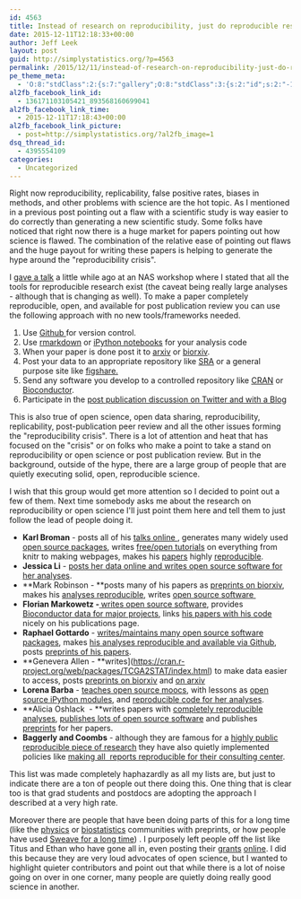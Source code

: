 ```yaml
---
id: 4563
title: Instead of research on reproducibility, just do reproducible research
date: 2015-12-11T12:18:33+00:00
author: Jeff Leek
layout: post
guid: http://simplystatistics.org/?p=4563
permalink: /2015/12/11/instead-of-research-on-reproducibility-just-do-reproducible-research/
pe_theme_meta:
  - 'O:8:"stdClass":2:{s:7:"gallery";O:8:"stdClass":3:{s:2:"id";s:2:"-1";s:5:"width";s:0:"";s:6:"height";s:0:"";}s:5:"video";O:8:"stdClass":1:{s:2:"id";s:2:"-1";}}'
al2fb_facebook_link_id:
  - 136171103105421_893568160699041
al2fb_facebook_link_time:
  - 2015-12-11T17:18:43+00:00
al2fb_facebook_link_picture:
  - post=http://simplystatistics.org/?al2fb_image=1
dsq_thread_id:
  - 4395554109
categories:
  - Uncategorized
---
```

Right now reproducibility, replicability, false positive rates, biases in methods, and other problems with science are the hot topic. As I mentioned in a previous post pointing out a flaw with a scientific study is way easier to do correctly than generating a new scientific study. Some folks have noticed that right now there is a huge market for papers pointing out how science is flawed. The combination of the relative ease of pointing out flaws and the huge payout for writing these papers is helping to generate the hype around the "reproducibility crisis".

I [gave a talk](http://www.slideshare.net/jtleek/evidence-based-data-analysis-45800617) a little while ago at an NAS workshop where I stated that all the tools for reproducible research exist (the caveat being really large analyses - although that is changing as well). To make a paper completely reproducible, open, and available for post publication review you can use the following approach with no new tools/frameworks needed.

  1. Use [Github ](https://github.com/)for version control.
  2. Use [rmarkdown](http://rmarkdown.rstudio.com/) or [iPython notebooks](http://ipython.org/notebook.html) for your analysis code
  3. When your paper is done post it to [arxiv](http://arxiv.org/) or [biorxiv](http://biorxiv.org/).
  4. Post your data to an appropriate repository like [SRA](http://www.ncbi.nlm.nih.gov/sra) or a general purpose site like [figshare.](https://figshare.com/)
  5. Send any software you develop to a controlled repository like [CRAN](https://cran.r-project.org/) or [Bioconductor](http://bioconductor.org/).
  6. Participate in the [post publication discussion on Twitter and with a Blog](http://simplystatistics.org/2015/11/16/so-you-are-getting-crushed-on-the-internet-the-new-normal-for-academics/)

This is also true of open science, open data sharing, reproducibility, replicability, post-publication peer review and all the other issues forming the "reproducibility crisis". There is a lot of attention and heat that has focused on the "crisis" or on folks who make a point to take a stand on reproducibility or open science or post publication review. But in the background, outside of the hype, there are a large group of people that are quietly executing solid, open, reproducible science.

I wish that this group would get more attention so I decided to point out a few of them. Next time somebody asks me about the research on reproducibility or open science I'll just point them here and tell them to just follow the lead of people doing it.


  * **Karl Broman** - posts all of his [talks online ](http://kbroman.org/pages/talks.html), generates many widely used [open source packages](http://kbroman.org/pages/software.html), writes [free/open tutorials](http://kbroman.org/pages/tutorials.html) on everything from knitr to making webpages, makes his [papers](http://www.ncbi.nlm.nih.gov/pubmed/26290572) highly [reproducible](https://github.com/kbroman/Paper_SampleMixups).
  * **Jessica Li** - [posts her data online and writes open source software for her analyses](http://www.stat.ucla.edu/~jingyi.li/software-and-data.html).
  * **Mark Robinson - **posts many of his papers as [preprints on biorxiv](http://biorxiv.org/search/author1%3Arobinson%252C%2Bmd%20numresults%3A10%20sort%3Arelevance-rank%20format_result%3Astandard), makes his [analyses reproducible](https://github.com/markrobinsonuzh/diff_splice_paper), writes [open source software ](http://bioconductor.org/packages/release/bioc/html/Repitools.html)
  * **Florian Markowetz -[ ](http://www.markowetzlab.org/software/)**[writes open source software](http://www.markowetzlab.org/software/), provides [Bioconductor data for major projects](http://www.markowetzlab.org/data.php), links [his papers with his code](http://www.markowetzlab.org/publications.php) nicely on his publications page.
  * **Raphael Gottardo** - [writes/maintains many open source software packages](http://www.rglab.org/software.html), makes [his analyses reproducible and available via Github](https://github.com/RGLab/BNCResponse), posts [preprints of his papers](http://biorxiv.org/content/early/2015/06/15/020842).
  * **Genevera Allen - **writes](https://cran.r-project.org/web/packages/TCGA2STAT/index.html) to make data easier to access, posts [preprints on biorxiv](http://biorxiv.org/content/early/2015/09/24/027516) and [on arxiv](http://arxiv.org/pdf/1502.03853v1.pdf)
  * **Lorena Barba** - [teaches open source moocs](http://openedx.seas.gwu.edu/courses/GW/MAE6286/2014_fall/about), with lessons as [open source iPython modules](https://github.com/barbagroup/CFDPython), and [reproducible code for her analyses](https://github.com/barbagroup/pygbe).
  * **Alicia Oshlack  - **writes papers with [completely reproducible analyses](http://www.genomemedicine.com/content/7/1/43), [publishes lots of open source software](http://bioconductor.org/packages/release/bioc/html/missMethyl.html) and publishes [preprints](http://biorxiv.org/content/early/2015/01/23/013698) for her papers.
  * **Baggerly and Coombs** - although they are famous for a [highly public reproducible piece of research](https://projecteuclid.org/euclid.aoas/1267453942) they have also quietly implemented policies like [making all  reports reproducible for their consulting center](http://magazine.amstat.org/blog/2011/01/01/scipolicyjan11/).

This list was made completely haphazardly as all my lists are, but just to indicate there are a ton of people out there doing this. One thing that is clear too is that grad students and postdocs are adopting the approach I described at a very high rate.

Moreover there are people that have been doing parts of this for a long time (like the [physics](http://arxiv.org/) or [biostatistics](http://biostats.bepress.com/jhubiostat/) communities with preprints, or how people have used [Sweave for a long time](https://projecteuclid.org/euclid.aoas/1267453942)) . I purposely left people off the list like Titus and Ethan who have gone all in, even posting their [grants](http://ivory.idyll.org/blog/grants-posted.html) [online](http://jabberwocky.weecology.org/2012/08/10/a-list-of-publicly-available-grant-proposals-in-the-biological-sciences/). I did this because they are very loud advocates of open science, but I wanted to highlight quieter contributors and point out that while there is a lot of noise going on over in one corner, many people are quietly doing really good science in another.